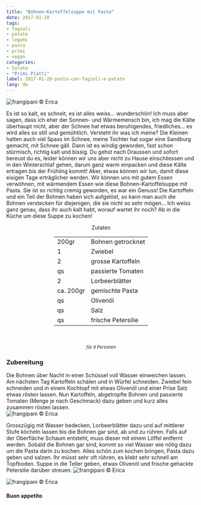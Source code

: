 ```yaml
---
title: "Bohnen-Kartoffelsuppe mit Pasta"
date: 2017-01-20
tags:
- fagioli
- patate
- legumi
- pasta
- primi
- vegan
categories:
- Salato
- "Primi Piatti"
label: 2017-01-20-pasta-con-fagioli-e-patate
lang: de
---
```

![](../2017-01-20-pasta-con-fagioli-e-patate/header.jpg "frangipani © Erica")

Es ist so kalt, es schneit, es ist alles weiss... wunderschön! Ich muss aber sagen, dass ich eher der Sonnen- und Wärmemensch bin, ich mag die Kälte überhaupt nicht, aber der Schnee hat etwas beruhigendes, friedliches... es wird alles so still und gemühtlich. Versteht ihr was ich meine? Die Kleinen hatten auch viel Spass im Schnee, meine Tochter hat sogar eine Sandburg gemacht, mit Schnee gäll. Dann ist es windig geworden, fast schon stürmisch, richtig kalt und bissig. Du gehst nach Draussen und sofort bereust du es, leider können wir uns aber nicht zu Hause einschliessen und in den Winterschlaf gehen, darum ganz warm einpacken und diese Kälte ertragen bis der Frühling kommt! Aber, etwas können wir tun, damit diese eisigen Tage erträglicher werden. Wir können uns mit gutem Essen verwöhnen, mit wärmendem Essen wie diese Bohnen-Kartoffelsuppe mit Pasta. Sie ist so richtig cremig geworden, es war ein Genuss! Die Kartoffeln und ein Teil der Bohnen haben sich aufgelöst, so kann man auch die Bohnen verstecken für diejenigen, die sie nicht so sehr mögen... Ich weiss ganz genau, dass ihr auch kalt habt, worauf wartet ihr noch? Ab in die Küche um diese Suppe zu kochen! 

<div id="wrapper" style="text-align: center">
  <div id="yourdiv" style="display: inline-block;">
    <div class="ingredients">
      <div class="ingredients-title">Zutaten</div>
      <table>
        <tbody>
          <tr>
            <td>200gr</td>
            <td>Bohnen getrocknet</td>
          </tr>
          <tr>
            <td>1</td>
            <td>Zwiebel</td>
          </tr>
          <tr>
            <td>2</td>
            <td>grosse Kartoffeln</td>
          </tr>
          <tr>
            <td>qs</td>
            <td>passierte Tomaten</td>
          </tr>
          <tr>
            <td>2</td>
            <td>Lorbeerblätter</td>
          </tr>
          <tr>
            <td>ca. 200gr</td>
            <td>gemischte Pasta</td>
          </tr>
          <tr>
            <td>qs</td>
            <td>Olivenöl</td>
          </tr>
          <tr>
            <td>qs</td>
            <td>Salz</td>
          </tr>
          <tr>
            <td>qs</td>
            <td>frische Petersilie</td>
          </tr>
        </tbody>
      </table>
      <br></br>
      <i class="pull-right" style="font-size: 80%;">für 4 Personen</i>
    </div>
  </div>
</div>


<h3>
  <font color="grey">
    <i class="fa-solid fa-gears"></i>
  </font> Zubereitung
</h3>

Die Bohnen über Nacht in einer Schüssel voll Wasser einweichen lassen. Am nächsten Tag Kartoffeln schälen und in Würfel schneiden. Zwiebel fein schneiden und in einem Kochtopf mit etwas Olivenöl und einer Prise Salz etwas rösten lassen. Nun Kartoffeln, abgetropfte Bohnen und passierte Tomaten (Menge je nach Geschmack) dazu geben und kurz alles zusammen rösten lassen.  
![](../2017-01-20-pasta-con-fagioli-e-patate/fagioliepatate.jpg "frangipani © Erica")

Grosszügig mit Wasser bedecken, Lorbeerblätter dazu und auf mittlerer Stufe köcheln lassen bis die Bohnen gar sind, ab und zu rühren. Falls auf der Oberfläche Schaum entsteht, muss dieser mit einem Löffel entfernt werden. Sobald die Bohnen gar sind, kommt so viel Wasser wie nötig dazu um die Pasta darin zu kochen. Alles schön zum kochen bringen, Pasta dazu geben und salzen. Ihr müsst sehr oft rühren, es klebt sehr schnell am Topfboden. Suppe in die Teller geben, etwas Olivenöl und frische gehackte Petersilie darüber streuen.
![](../2017-01-20-pasta-con-fagioli-e-patate/risultato1.jpg "frangipani © Erica")

![](../2017-01-20-pasta-con-fagioli-e-patate/risultato2.jpg "frangipani © Erica")

<h4>Buon appetito
  <font color="red">
    <i class="fa-regular fa-face-smile"></i>
  </font>
</h4>
